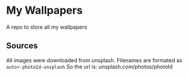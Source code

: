 # My Wallpapers
A repo to store all my wallpapers

## Sources
All images were downloaded from unsplash.
Filenames are formated as `autor-photoId-unsplash`
So the url is: unsplash.com/photos/photoId
